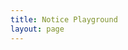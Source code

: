 ```yaml
---
title: Notice Playground
layout: page
---
```


<!-- Setup -->
<script setup>
    import Playground from './index.vue';
</script>

<!-- Component -->
<ClientOnly>
    <Playground />
</ClientOnly>